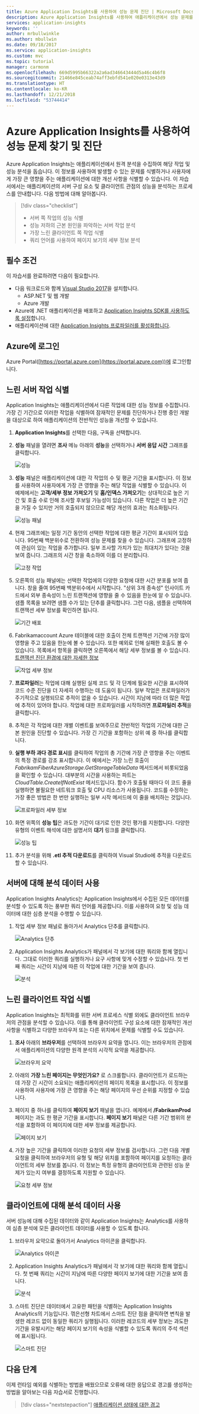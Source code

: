 ```yaml
---
title: Azure Application Insights를 사용하여 성능 문제 진단 | Microsoft Docs
description: Azure Application Insights를 사용하여 애플리케이션에서 성능 문제를 찾고 진단하는 자습서입니다.
services: application-insights
keywords: ''
author: mrbullwinkle
ms.author: mbullwin
ms.date: 09/18/2017
ms.service: application-insights
ms.custom: mvc
ms.topic: tutorial
manager: carmonm
ms.openlocfilehash: 669d5995b66322a2a6ad346643444d5a46c4b6f8
ms.sourcegitcommit: 21466e845ceab74aff3ebfd541e020e0313e43d9
ms.translationtype: HT
ms.contentlocale: ko-KR
ms.lasthandoff: 12/21/2018
ms.locfileid: "53744414"
---
```

# <a name="find-and-diagnose-performance-issues-with-azure-application-insights"></a>Azure Application Insights를 사용하여 성능 문제 찾기 및 진단

Azure Application Insights는 애플리케이션에서 원격 분석을 수집하여 해당 작업 및 성능 분석을 돕습니다.  이 정보를 사용하여 발생할 수 있는 문제를 식별하거나 사용자에게 가장 큰 영향을 주는 애플리케이션에 대한 개선 사항을 식별할 수 있습니다.  이 자습서에서는 애플리케이션의 서버 구성 요소 및 클라이언트 관점의 성능을 분석하는 프로세스를 안내합니다.  다음 방법에 대해 알아봅니다.

> [!div class="checklist"]
> * 서버 쪽 작업의 성능 식별
> * 성능 저하의 근본 원인을 파악하는 서버 작업 분석
> * 가장 느린 클라이언트 쪽 작업 식별
> * 쿼리 언어를 사용하여 페이지 보기의 세부 정보 분석


## <a name="prerequisites"></a>필수 조건

이 자습서를 완료하려면 다음이 필요합니다.

- 다음 워크로드와 함께 [Visual Studio 2017](https://www.visualstudio.com/downloads/)을 설치합니다.
    - ASP.NET 및 웹 개발
    - Azure 개발
- Azure에 .NET 애플리케이션을 배포하고 [Application Insights SDK를 사용하도록 설정](../azure-monitor/app/asp-net.md)합니다.
- 애플리케이션에 대한 [Application Insights 프로파일러를 활성화합니다](app-insights-profiler.md#installation).

## <a name="log-in-to-azure"></a>Azure에 로그인
Azure Portal([https://portal.azure.com](https://portal.azure.com))에 로그인합니다.

## <a name="identify-slow-server-operations"></a>느린 서버 작업 식별
Application Insights는 애플리케이션에서 다른 작업에 대한 성능 정보를 수집합니다. 가장 긴 기간으로 이러한 작업을 식별하여 잠재적인 문제를 진단하거나 진행 중인 개발을 대상으로 하여 애플리케이션의 전반적인 성능을 개선할 수 있습니다.

1. **Application Insights**를 선택한 다음, 구독을 선택합니다.  
1. **성능** 패널을 열려면 **조사** 메뉴 아래의 **성능**을 선택하거나 **서버 응답 시간** 그래프를 클릭합니다.

    ![성능](media/app-insights-tutorial-performance/performance.png)

2. **성능** 패널은 애플리케이션에 대한 각 작업의 수 및 평균 기간을 표시합니다.  이 정보를 사용하여 사용자에게 가장 큰 영향을 주는 해당 작업을 식별할 수 있습니다. 이 예제에서는 **고객/세부 정보 가져오기** 및 **홈/인덱스 가져오기**는 상대적으로 높은 기간 및 호출 수로 인해 조사할 후보일 가능성이 있습니다.  다른 작업은 더 높은 기간을 가질 수 있지만 거의 호출되지 않으므로 해당 개선의 효과는 최소화됩니다.  

    ![성능 패널](media/app-insights-tutorial-performance/performance-blade.png)

3. 현재 그래프에는 일정 기간 동안의 선택한 작업에 대한 평균 기간이 표시되어 있습니다. 95번째 백분위수로 전환하여 성능 문제를 찾을 수 있습니다. 그래프에 고정하여 관심이 있는 작업을 추가합니다.  일부 조사할 가치가 있는 최대치가 있다는 것을 보여 줍니다.  그래프의 시간 창을 축소하여 이를 더 분리합니다.

    ![고정 작업](media/app-insights-tutorial-performance/pin-operations.png)

4.  오른쪽의 성능 패널에는 선택한 작업에의 다양한 요청에 대한 시간 분포를 보여 줍니다.  창을 줄여 95번째 백분위수에서 시작합니다. "상위 3개 종속성" 인사이트 카드에서 외부 종속성이 느린 트랜잭션에 영향을 줄 수 있음을 한눈에 알 수 있습니다.  샘플 목록을 보려면 샘플 수가 있는 단추를 클릭합니다. 그런 다음, 샘플을 선택하여 트랜잭션 세부 정보를 확인하면 됩니다.

    ![기간 배포](media/app-insights-tutorial-performance/duration-distribution.png)

5.  Fabrikamaccount Azure 테이블에 대한 호출이 전체 트랜잭션 기간에 가장 많이 영향을 주고 있음을 한눈에 볼 수 있습니다. 또한 예외로 인해 실패한 호출도 볼 수 있습니다. 목록에서 항목을 클릭하면 오른쪽에서 해당 세부 정보를 볼 수 있습니다. [트랜잭션 진단 환경에 대한 자세한 정보](app-insights-transaction-diagnostics.md)

    ![작업 세부 정보](media/app-insights-tutorial-performance/operation-details.png)
    

6.  **프로파일러**는 작업에 대해 실행된 실제 코드 및 각 단계에 필요한 시간을 표시하여 코드 수준 진단을 더 자세히 수행하는 데 도움이 됩니다. 일부 작업은 프로파일러가 주기적으로 실행되므로 추적이 없을 수 있습니다.  시간이 지남에 따라 더 많은 작업에 추적이 있어야 합니다.  작업에 대한 프로파일러를 시작하려면 **프로파일러 추적**을 클릭합니다.
5.  추적은 각 작업에 대한 개별 이벤트를 보여주므로 전반적인 작업의 기간에 대한 근본 원인을 진단할 수 있습니다.  가장 긴 기간을 포함하는 상위 예 중 하나를 클릭합니다.
6.  **실행 부하 과다 경로 표시**를 클릭하여 작업의 총 기간에 가장 큰 영향을 주는 이벤트의 특정 경로를 강조 표시합니다.  이 예에서는 가장 느린 호출이 *FabrikamFiberAzureStorage.GetStorageTableData* 메서드에서 비롯되었음을 확인할 수 있습니다. 대부분의 시간을 사용하는 파트는 *CloudTable.CreateIfNotExist* 메서드입니다. 함수가 호출될 때마다 이 코드 줄을 실행하면 불필요한 네트워크 호출 및 CPU 리소스가 사용됩니다. 코드를 수정하는 가장 좋은 방법은 한 번만 실행하는 일부 시작 메서드에 이 줄을 배치하는 것입니다. 

    ![프로파일러 세부 정보](media/app-insights-tutorial-performance/profiler-details.png)

7.  화면 위쪽의 **성능 팁**은 과도한 기간이 대기로 인한 것인 평가를 지원합니다.  다양한 유형의 이벤트 해석에 대한 설명서의 **대기** 링크를 클릭합니다.

    ![성능 팁](media/app-insights-tutorial-performance/performance-tip.png)

8.  추가 분석을 위해 **.etl 추적 다운로드**를 클릭하여 Visual Studio에 추적을 다운로드할 수 있습니다.

## <a name="use-analytics-data-for-server"></a>서버에 대해 분석 데이터 사용
Application Insights Analytics는 Application Insights에서 수집된 모든 데이터를 분석할 수 있도록 하는 풍부한 쿼리 언어를 제공합니다.  이를 사용하여 요청 및 성능 데이터에 대한 심층 분석을 수행할 수 있습니다.

1. 작업 세부 정보 패널로 돌아가서 Analytics 단추를 클릭합니다.

    ![Analytics 단추](media/app-insights-tutorial-performance/server-analytics-button.png)

2. Application Insights Analytics가 패널에서 각 보기에 대한 쿼리와 함께 열립니다.  그대로 이러한 쿼리를 실행하거나 요구 사항에 맞게 수정할 수 있습니다.  첫 번째 쿼리는 시간이 지남에 따른 이 작업에 대한 기간을 보여 줍니다.

    ![분석](media/app-insights-tutorial-performance/server-analytics.png)


## <a name="identify-slow-client-operations"></a>느린 클라이언트 작업 식별
Application Insights는 최적화를 위한 서버 프로세스 식별 외에도 클라이언트 브라우저의 관점을 분석할 수 있습니다.  이를 통해 클라이언트 구성 요소에 대한 잠재적인 개선 사항을 식별하고 다양한 브라우저 또는 다른 위치에서 문제를 식별할 수도 있습니다.

1. **조사** 아래의 **브라우저**를 선택하여 브라우저 요약을 엽니다.  이는 브라우저의 관점에서 애플리케이션의 다양한 원격 분석의 시각적 요약을 제공합니다.

    ![브라우저 요약](media/app-insights-tutorial-performance/browser-summary.png)

2.  아래의 **가장 느린 페이지는 무엇인가요?** 로 스크롤합니다.  클라이언트가 로드하는 데 가장 긴 시간이 소요되는 애플리케이션의 페이지 목록을 표시합니다.  이 정보를 사용하여 사용자에 가장 큰 영향을 주는 해당 페이지의 우선 순위를 지정할 수 있습니다.
3.  페이지 중 하나를 클릭하여 **페이지 보기** 패널을 엽니다.  예제에서 **/FabrikamProd** 페이지는 과도 한 평균 기간을 표시합니다.  **페이지 보기** 패널은 다른 기간 범위의 분석을 포함하여 이 페이지에 대한 세부 정보를 제공합니다.

    ![페이지 보기](media/app-insights-tutorial-performance/page-view.png)

4.  가장 높은 기간을 클릭하여 이러한 요청의 세부 정보를 검사합니다.  그런 다음 개별 요청을 클릭하여 브라우저의 유형 및 해당 위치를 포함하여 페이지를 요청하는 클라이언트의 세부 정보를 봅니다.  이 정보는 특정 유형의 클라이언트와 관련된 성능 문제가 있는지 여부를 결정하도록 지원할 수 있습니다.

    ![요청 세부 정보](media/app-insights-tutorial-performance/request-details.png)

## <a name="use-analytics-data-for-client"></a>클라이언트에 대해 분석 데이터 사용
서버 성능에 대해 수집된 데이터와 같이 Application Insights는 Analytics를 사용하여 심층 분석에 모든 클라이언트 데이터를 사용할 수 있도록 합니다.

1. 브라우저 요약으로 돌아가서 Analytics 아이콘을 클릭합니다.

    ![Analytics 아이콘](media/app-insights-tutorial-performance/client-analytics-icon.png)

2. Application Insights Analytics가 패널에서 각 보기에 대한 쿼리와 함께 열립니다. 첫 번째 쿼리는 시간이 지남에 따른 다양한 페이지 보기에 대한 기간을 보여 줍니다.

    ![분석](media/app-insights-tutorial-performance/client-analytics.png)

3.  스마트 진단은 데이터에서 고유한 패턴을 식별하는 Application Insights Analytics의 기능입니다.  꺾은선형 차트에서 스마트 진단 점을 클릭하면 변칙을 발생한 레코드 없이 동일한 쿼리가 실행됩니다.  이러한 레코드의 세부 정보는 과도한 기간을 유발시키는 해당 페이지 보기의 속성을 식별할 수 있도록 쿼리의 주석 섹션에 표시됩니다.

    ![스마트 진단](media/app-insights-tutorial-performance/client-smart-diagnostics.png)


## <a name="next-steps"></a>다음 단계
이제 런타임 예외를 식별하는 방법을 배웠으므로 오류에 대한 응답으로 경고를 생성하는 방법을 알아보는 다음 자습서로 진행합니다.

> [!div class="nextstepaction"]
> [애플리케이션 상태에 대한 경고](app-insights-tutorial-alert.md)
